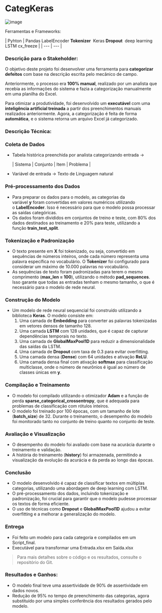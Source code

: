 # CategKeras

![image](https://github.com/user-attachments/assets/e3f8674b-b1cf-4b8d-9acc-5b1088a9edf7)


Ferramentas e Frameworks: 

| Pyhton | Pandas
LabelEncoder
**Tokenizer** 
Keras
**Dropout** 
deep learning LSTM
cx_freeze |
| --- | --- |

### **Descrição para o Stakeholder:**

O objetivo deste projeto foi desenvolver uma ferramenta para **categorizar defeitos** com base na descrição escrita pelo mecânico de campo.

Anteriormente, o processo era **100% manual**, realizado por um analista que recebia as informações do sistema e fazia a categorização manualmente em uma planilha do Excel.

Para otimizar a produtividade, foi desenvolvido um **executável** com uma **inteligência artificial treinada** a partir dos preenchimentos manuais realizados anteriormente. Agora, a categorização é feita de forma **automática**, e o sistema retorna um arquivo Excel já categorizado.

### **Descrição Técnica:**

### **Coleta de Dados**

- Tabela histórica preenchida por analista categorizando entrada →
    
    | Sistema | Conjunto | Item | Problema |
    
- Variável de entrada → Texto de Linguagem natural

### **Pré-processamento dos Dados**

- Para preparar os dados para o modelo, as categorias da variável **y** foram convertidas em valores numéricos utilizando o **LabelEncoder**. Isso é necessário para que o modelo possa processar as saídas categóricas.
- Os dados foram divididos em conjuntos de treino e teste, com 80% dos dados destinados ao treinamento e 20% para teste, utilizando a função **train_test_split**.

### **Tokenização e Padronização**

- O texto presente em **X** foi tokenizado, ou seja, convertido em sequências de números inteiros, onde cada número representa uma palavra específica no vocabulário. O **Tokenizer** foi configurado para considerar um máximo de 10.000 palavras no vocabulário.
- As sequências de texto foram padronizadas para terem o mesmo comprimento (**max_len = 100**), utilizando o método **pad_sequences**. Isso garante que todas as entradas tenham o mesmo tamanho, o que é necessário para o modelo de rede neural.

### **Construção do Modelo**

- Um modelo de rede neural sequencial foi construído utilizando a biblioteca **Keras**. O modelo consiste em:
    1. Uma camada de **Embedding** para converter as palavras tokenizadas em vetores densos de tamanho 128.
    2. Uma camada **LSTM** com 128 unidades, que é capaz de capturar dependências temporais no texto.
    3. Uma camada de **GlobalMaxPool1D** para reduzir a dimensionalidade das saídas da LSTM.
    4. Uma camada de **Dropout** com taxa de 0.3 para evitar overfitting.
    5. Uma camada densa (**Dense**) com 64 unidades e ativação **ReLU**.
    6. Uma camada densa final com ativação **softmax** para classificação multiclasse, onde o número de neurônios é igual ao número de classes únicas em **y**.

### **Compilação e Treinamento**

- O modelo foi compilado utilizando o otimizador **Adam** e a função de perda **sparse_categorical_crossentropy**, que é adequada para problemas de classificação com rótulos inteiros.
- O modelo foi treinado por 100 épocas, com um tamanho de lote (**batch_size**) de 32. Durante o treinamento, o desempenho do modelo foi monitorado tanto no conjunto de treino quanto no conjunto de teste.

### **Avaliação e Visualização**

- O desempenho do modelo foi avaliado com base na acurácia durante o treinamento e validação.
- A história do treinamento (**history**) foi armazenada, permitindo a visualização da evolução da acurácia e da perda ao longo das épocas.

### **Conclusão**

- O modelo desenvolvido é capaz de classificar textos em múltiplas categorias, utilizando uma abordagem de deep learning com LSTM.
- O pré-processamento dos dados, incluindo tokenização e padronização, foi crucial para garantir que o modelo pudesse processar os textos de forma eficiente.
- O uso de técnicas como **Dropout** e **GlobalMaxPool1D** ajudou a evitar overfitting e a melhorar a generalização do modelo.

### Entrega

- Foi feito um modelo para cada categoria e compilados em um Script_final.
- Executável para transformar uma Entrada.xlsx em Saída.xlsx

> Para mais detalhes sobre o código e os resultados, consulte o repositório do Git.
> 

### **Resultados e Ganhos:**

- O modelo final teve uma assertividade de 90% de assertividade em dados novos.
- Redução de 95% no tempo de preenchimento das categorias, agora substituído por uma simples conferência dos resultados gerados pelo modelo.
